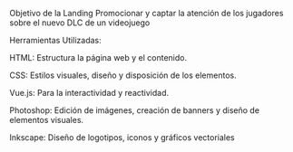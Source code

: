 
Objetivo de la Landing
Promocionar y captar la atención de los jugadores sobre el nuevo DLC de un videojuego

Herramientas Utilizadas:

HTML: Estructura la página web y el contenido.

CSS: Estilos visuales, diseño y disposición de los elementos.

Vue.js: Para la interactividad y reactividad.

Photoshop: Edición de imágenes, creación de banners y diseño de elementos visuales.

Inkscape: Diseño de logotipos, iconos y gráficos vectoriales
